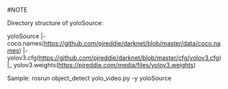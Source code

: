
#NOTE 

Directory structure of yoloSource:

  yoloSource
    |- coco.names(https://github.com/pjreddie/darknet/blob/master/data/coco.names)
    |- yolov3.cfg(https://github.com/pjreddie/darknet/blob/master/cfg/yolov3.cfg)
    |_ yolov3.weights(https://pjreddie.com/media/files/yolov3.weights)



Sample: rosrun object_detect yolo_video.py -y yoloSource
